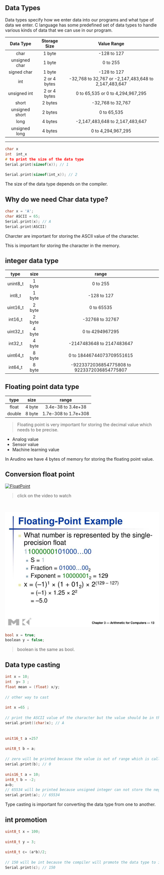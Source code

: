 ## Data Types

Data types specify how we enter data into our programs and what type of data we enter. C language has some predefined set of data types to handle various kinds of data that we can use in our program.

|   Data Type    | Storage Size |                     Value Range                      |
| :------------: | :----------: | :--------------------------------------------------: |
|      char      |    1 byte    |                     -128 to 127                      |
| unsigned char  |    1 byte    |                       0 to 255                       |
|  signed char   |    1 byte    |                     -128 to 127                      |
|      int       | 2 or 4 bytes | -32,768 to 32,767 or -2,147,483,648 to 2,147,483,647 |
|  unsigned int  | 2 or 4 bytes |          0 to 65,535 or 0 to 4,294,967,295           |
|     short      |   2 bytes    |                  -32,768 to 32,767                   |
| unsigned short |   2 bytes    |                     0 to 65,535                      |
|      long      |   4 bytes    |           -2,147,483,648 to 2,147,483,647            |
| unsigned long  |   4 bytes    |                  0 to 4,294,967,295                  |

---

```c++
char x
int  int_x
# to print the size of the data type
Serial.print(sizeof(x)); // 1

Serial.print(sizeof(int_x)); // 2
```

The size of the data type depends on the compiler.

## Why do we need Char data type?

```c++
char x = 'A';
char ASCII = 65;
Serial.print(x); // A
Serial.print(ASCII)

```

Charcter are important for storing the ASCII value of the character.

This is important for storing the character in the memory.

## integer data type

<!-- make table for a  different  integer size -->

|   type   |  size  |                    range                    |
| :------: | :----: | :-----------------------------------------: |
| unint8_t | 1 byte |                  0 to 255                   |
|  int8_t  | 1 byte |                 -128 to 127                 |
| uint16_t | 2 byte |                 0 to 65535                  |
| int16_t  | 2 byte |               -32768 to 32767               |
| uint32_t | 4 byte |               0 to 4294967295               |
| int32_t  | 4 byte |          -2147483648 to 2147483647          |
| uint64_t | 8 byte |          0 to 18446744073709551615          |
| int64_t  | 8 byte | -9223372036854775808 to 9223372036854775807 |

## Floating point data type

|  type  |  size  |        range         |
| :----: | :----: | :------------------: |
| float  | 4 byte |  3.4e-38 to 3.4e+38  |
| double | 8 byte | 1.7e-308 to 1.7e+308 |

> Floating point is very important for storing the decimal value which needs to be precise.

- Analog value
- Sensor value
- Machine learning value

In Arudino we have 4 bytes of memory for storing the floating point value.

## Conversion float point




[![FloatPoint](http://img.youtube.com/vi/gc1Nl3mmCuY/0.jpg)](http://www.youtube.com/watch?v=gc1Nl3mmCuY)

> click on the video to watch


<br>




![Float point](images/float.jpg)

```C++
bool x = true;
boolean y = false;

```

>   boolean is the same as bool.

## Data type casting

```c++
int x = 10;
int  y= 3 ;
float mean = (float) x/y;

// other way to cast

int x =65 ;

// print the ASCII value of the character but the value should be in the range of 0 to 255
serial.print((char)x); // A


unit16_t a =257

unit8_t b = a;

// zero will be printed because the value is out of range which is called overflow
serial.print(b); // 0

unis16_t a = 10;
int8_t b = -2;
a=b;
// 65534 will be printed because unsigned integer can not store the negative value
serial.print(a); // 65534

```

Type casting is important for converting the data type from one to another.


## int promotion

```c++
uint8_t x = 100;

uint8_t y = 3;

uint8_t c= (a*b)/2;

// 150 will be int because the compiler will promote the data type to int
Serial.print(c); // 150

```
